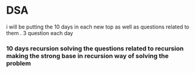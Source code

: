 # DSA
i will be putting the 10 days in each new top as well as questions related to them . 3 question each day

### 10 days recursion solving the questions related to recursion making the strong base in recursion way of solving the problem

